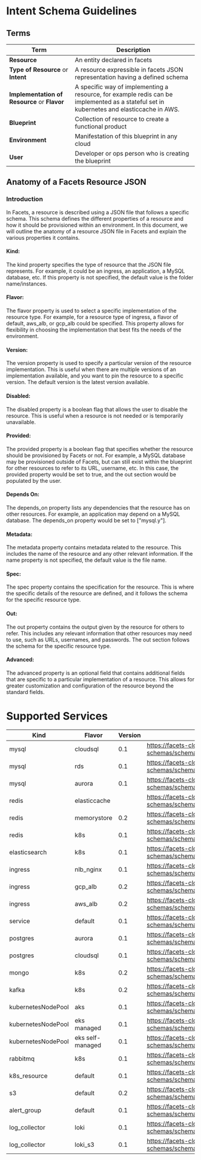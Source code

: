 # Intent Schema Guidelines

## Terms

| Term | Description |
|------|-------------|
|**Resource**| An entity declared in facets|
|**Type of Resource** or **Intent**|A resource expressible in facets JSON representation having a defined schema|
|**Implementation of Resource** or **Flavor**|A specific way of implementing a resource, for example redis can be implemented as a stateful set in kubernetes and elasticcache in AWS.|
|**Blueprint**|Collection of resource to create a functional product|
|**Environment**|Manifestation of this blueprint in any cloud|
|**User**|Developer or ops person who is creating the blueprint|

## Anatomy of a Facets Resource JSON

### Introduction
In Facets, a resource is described using a JSON file that follows a specific schema. This schema defines the different properties of a resource and how it should be provisioned within an environment. In this document, we will outline the anatomy of a resource JSON file in Facets and explain the various properties it contains.

#### Kind:
The kind property specifies the type of resource that the JSON file represents. For example, it could be an ingress, an application, a MySQL database, etc. If this property is not specified, the default value is the folder name/instances.

#### Flavor:
The flavor property is used to select a specific implementation of the resource type. For example, for a resource type of ingress, a flavor of default, aws_alb, or gcp_alb could be specified. This property allows for flexibility in choosing the implementation that best fits the needs of the environment.

#### Version:
The version property is used to specify a particular version of the resource implementation. This is useful when there are multiple versions of an implementation available, and you want to pin the resource to a specific version. The default version is the latest version available.

#### Disabled:
The disabled property is a boolean flag that allows the user to disable the resource. This is useful when a resource is not needed or is temporarily unavailable.

#### Provided:
The provided property is a boolean flag that specifies whether the resource should be provisioned by Facets or not. For example, a MySQL database may be provisioned outside of Facets, but can still exist within the blueprint for other resources to refer to its URL, username, etc. In this case, the provided property would be set to true, and the out section would be populated by the user.

#### Depends On:
The depends_on property lists any dependencies that the resource has on other resources. For example, an application may depend on a MySQL database. The depends_on property would be set to ["mysql.y"].

#### Metadata:
The metadata property contains metadata related to the resource. This includes the name of the resource and any other relevant information. If the name property is not specified, the default value is the file name.

#### Spec:
The spec property contains the specification for the resource. This is where the specific details of the resource are defined, and it follows the schema for the specific resource type.

#### Out:
The out property contains the output given by the resource for others to refer. This includes any relevant information that other resources may need to use, such as URLs, usernames, and passwords. The out section follows the schema for the specific resource type.

#### Advanced:
The advanced property is an optional field that contains additional fields that are specific to a particular implementation of a resource. This allows for greater customization and configuration of the resource beyond the standard fields.

# Supported Services

| Kind               | Flavor           | Version | Schema                                                                                        | Sample                                                       | Readme                                                  |
|--------------------|------------------|---------|-----------------------------------------------------------------------------------------------|--------------------------------------------------------------|---------------------------------------------------------|
| mysql              | cloudsql         | 0.1     | https://facets-cloud.github.io/facets-schemas/schemas/mysql/mysql.schema.json                 | [Sample](schemas/mysql/mysql.cloudsql.sample.json)           | [Readme](schemas/mysql/mysql.cloudsql.schema.md)        |
| mysql              | rds              | 0.1     | https://facets-cloud.github.io/facets-schemas/schemas/mysql/mysql.schema.json                 | [Sample](schemas/mysql/mysql.aurora.sample.json)             | [Readme](schemas/mysql/mysql.aurora.schema.md)          |
| mysql              | aurora           | 0.1     | https://facets-cloud.github.io/facets-schemas/schemas/mysql/mysql.schema.json                 | [Sample](schemas/mysql/mysql.rds.sample.json)                | [Readme](schemas/mysql/mysql.rds.schema.md)             |
| redis              | elasticcache     |         | https://facets-cloud.github.io/facets-schemas/schemas/redis/redis.schema.json                 | [Sample](schemas/redis/sample.json)                          | [Readme](schemas/redis/redis.schema.md)                 |
| redis              | memorystore      | 0.2     | https://facets-cloud.github.io/facets-schemas/schemas/redis/redis.schema.json                 | [Sample](schemas/redis/sample.json)                          | [Readme](schemas/redis/redis.schema.md)                 |
| redis              | k8s              | 0.1     | https://facets-cloud.github.io/facets-schemas/schemas/redis/redis.schema.json                 | [Sample](schemas/redis/sample.json)                          | [Readme](schemas/redis/redis.schema.md)                 |
| elasticsearch      | k8s              | 0.1     | https://facets-cloud.github.io/facets-schemas/schemas/elasticsearch/elasticsearch.schema.json | [Sample](schemas/elasticsearch/elasticsearch.sample.json)    | [Readme](schemas/elasticsearch/elasticsearch.schema.md) |
| ingress            | nlb_nginx        | 0.1     | https://facets-cloud.github.io/facets-schemas/schemas/ingress/ingress.schema.json             | [Sample](schemas/ingress/ingress.nlb_nginx.sample.json)      | [Readme](schemas/ingress/ingress.schema.md)             |
| ingress            | gcp_alb          | 0.2     | https://facets-cloud.github.io/facets-schemas/schemas/ingress/ingress.schema.json             | [Sample](schemas/ingress/ingress.gcp_alb.schema.json)        | [Readme](schemas/ingress/ingress.schema.md)             |
| ingress            | aws_alb          | 0.2     | https://facets-cloud.github.io/facets-schemas/schemas/ingress/ingress.schema.json             | [Sample](schemas/ingress/ingress.aws_alb.schema.json)        | [Readme](schemas/ingress/ingress.schema.md)             |
| service            | default          | 0.1     | https://facets-cloud.github.io/facets-schemas/schemas/service/service.schema.json             | [Sample](schemas/service/sample.json)                        | [Readme](schemas/service/service.schema.md)             |
| postgres           | aurora           | 0.1     | https://facets-cloud.github.io/facets-schemas/schemas/postgres/postgres.schema.json           | [Sample](schemas/postgres/sample-aurora.json)                | [Readme](schemas/postgres/postgres.aurora.md)           |
| postgres           | cloudsql         | 0.1     | https://facets-cloud.github.io/facets-schemas/schemas/postgres/postgres.schema.json           | [Sample](schemas/postgres/sample-cloudsql.json)              | [Readme](schemas/postgres/postgres.cloudsql.md)         |
| mongo              | k8s              | 0.2     | https://facets-cloud.github.io/facets-schemas/schemas/mongo/mongo.schema.json                 | [Sample](schemas/mongo/sample.json)                          | [Readme](schemas/mongo/mongo.schema.md)                 |
| kafka              | k8s              | 0.2     | https://facets-cloud.github.io/facets-schemas/schemas/kafka/kafka.schema.json                 | [Sample](schemas/kafka/sample-kafka.json)                    | [Readme](schemas/kafka/kafka.schema.md)                 |
| kubernetesNodePool | aks              | 0.1     | https://facets-cloud.github.io/facets-schemas/schemas/nodepool/nodepool.schema.json           | [Sample](schemas/nodepool/nodepool.aks.sample.json)          | [Readme](schemas/nodepool/nodepool.schema.md)           |
| kubernetesNodePool | eks managed      | 0.1     | https://facets-cloud.github.io/facets-schemas/schemas/nodepool/nodepool.schema.json           | [Sample](schemas/nodepool/nodepool.eks-managed.sample.json)  | [Readme](schemas/nodepool/nodepool.schema.md)           |
| kubernetesNodePool | eks self-managed | 0.1     | https://facets-cloud.github.io/facets-schemas/schemas/nodepool/nodepool.schema.json           | [Sample](schemas/nodepool/nodepool.self-managed.sample.json) | [Readme](schemas/nodepool/nodepool.schema.md)           |
| rabbitmq           | k8s              | 0.1     | https://facets-cloud.github.io/facets-schemas/schemas/rabbitmq/rabbitmq.schema.json           | [Sample](schemas/rabbitmq/rabbitmq.k8s.sample.json)          | [Readme](schemas/rabbitmq/rabbitmq.schema.md)           |
| k8s_resource       | default          | 0.1     | https://facets-cloud.github.io/facets-schemas/schemas/k8s_resource/k8s_resource.schema.json   | [Sample](schemas/k8s_resource/sample.json)                   | [Readme](schemas/k8s_resource/README.md)                |
| s3                 | default          | 0.2     | https://facets-cloud.github.io/facets-schemas/schemas/s3/s3.schema.json                       | [Sample](schemas/s3/s3.sample.json)                          | [Readme](schemas/s3/s3.schema.json)                     |
| alert_group        | default          | 0.1     | https://facets-cloud.github.io/facets-schemas/schemas/alert_group/alert-group.schema.json     | [Sample](schemas/alert_group/sample.json)                    | [Readme](schemas/alert_group/README.md)                 |
| log_collector      | loki             | 0.1     | https://facets-cloud.github.io/facets-schemas/schemas/log_collector/log-collector.schema.json | [Sample](schemas/log_collector/loki-sample.json)             | [Readme](schemas/log_collector/README.md)               |
| log_collector      | loki_s3          | 0.1     | https://facets-cloud.github.io/facets-schemas/schemas/log_collector/log-collector.schema.json | [Sample](schemas/log_collector/loki-s3-sample.json)          | [Readme](schemas/log_collector/README.md)               |

